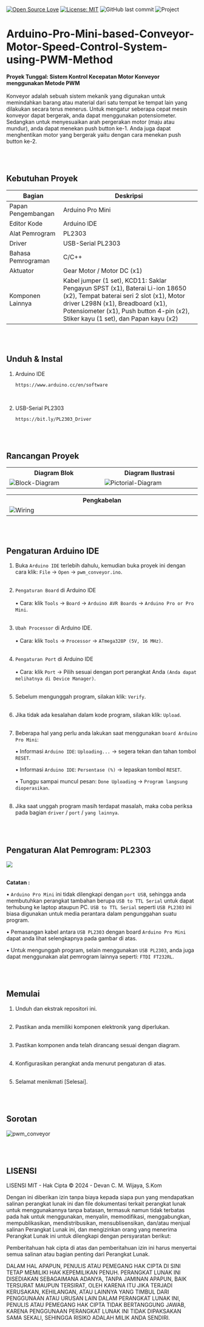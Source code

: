 [![Open Source Love](https://badges.frapsoft.com/os/v1/open-source.svg?style=flat)](https://github.com/ellerbrock/open-source-badges/)
[![License: MIT](https://img.shields.io/badge/License-MIT-blue.svg?logo=github&color=%23F7DF1E)](https://opensource.org/licenses/MIT)
![GitHub last commit](https://img.shields.io/github/last-commit/devancakra/Arduino-Pro-Mini-based-Conveyor-Motor-Speed-Control-System-using-PWM-Method)
![Project](https://img.shields.io/badge/Project-Arduino-light.svg?style=flat&logo=arduino&logoColor=white&color=%23F7DF1E)

# Arduino-Pro-Mini-based-Conveyor-Motor-Speed-Control-System-using-PWM-Method
<strong>Proyek Tunggal: Sistem Kontrol Kecepatan Motor Konveyor menggunakan Metode PWM</strong><br><br>
Konveyor adalah sebuah sistem mekanik yang digunakan untuk memindahkan barang atau material dari satu tempat ke tempat lain yang dilakukan secara terus menerus. Untuk mengatur seberapa cepat mesin konveyor dapat bergerak, anda dapat menggunakan potensiometer. Sedangkan untuk menyesuaikan arah pergerakan motor (maju atau mundur), anda dapat menekan push button ke-1. Anda juga dapat menghentikan motor yang bergerak yaitu dengan cara menekan push button ke-2.

<br><br>

## Kebutuhan Proyek
| Bagian | Deskripsi |
| --- | --- |
| Papan Pengembangan | Arduino Pro Mini |
| Editor Kode | Arduino IDE |
| Alat Pemrogram | PL2303 |
| Driver | USB-Serial PL2303 |
| Bahasa Pemrograman | C/C++ |
| Aktuator | Gear Motor / Motor DC (x1) |
| Komponen Lainnya| Kabel jumper (1 set), KCD11: Saklar Pengayun SPST (x1), Baterai Li-ion 18650 (x2), Tempat baterai seri 2 slot (x1), Motor driver L298N (x1), Breadboard (x1), Potensiometer (x1), Push button 4-pin (x2), Stiker kayu (1 set), dan Papan kayu (x2) |

<br><br>

## Unduh & Instal
1. Arduino IDE

   ```
   https://www.arduino.cc/en/software
   ```
<br>

2. USB-Serial PL2303

   ```
   https://bit.ly/PL2303_Driver
   ```
   
<br><br>

## Rancangan Proyek
<table>
<tr>
<th width="420">Diagram Blok</th>
<th width="420">Diagram Ilustrasi</th>
</tr>
<tr>
<td><img src="https://github.com/devancakra/Arduino-Pro-Mini-based-Conveyor-Motor-Speed-Control-System-using-PWM-Method/assets/54527592/2b7222cd-5ae7-4966-aaab-655e46af83bc" alt="Block-Diagram"></td>
<td><img src="https://github.com/devancakra/Arduino-Pro-Mini-based-Conveyor-Motor-Speed-Control-System-using-PWM-Method/assets/54527592/d77f0693-7a8c-4276-a612-3ff161a304b7" alt="Pictorial-Diagram"></td>
</tr>
</table>
<table>
<tr>
<th width="840">Pengkabelan</th>
</tr>
<tr>
<td><img src="https://github.com/devancakra/Arduino-Pro-Mini-based-Conveyor-Motor-Speed-Control-System-using-PWM-Method/assets/54527592/6ebe5afa-e0d9-42d1-a6db-455a67975657" alt="Wiring"></td>
</tr>
</table>

<br><br>

## Pengaturan Arduino IDE
1. Buka ``` Arduino IDE ``` terlebih dahulu, kemudian buka proyek ini dengan cara klik: ``` File ``` -> ``` Open ``` -> ``` pwm_conveyor.ino ```.<br><br>
   
2. ``` Pengaturan Board ``` di Arduino IDE<br><br>
   • Cara: klik ``` Tools ``` -> ``` Board ``` -> ``` Arduino AVR Boards ``` -> ``` Arduino Pro or Pro Mini ```.<br><br>

3. ``` Ubah Processor ``` di Arduino IDE.<br><br>
   • Cara: klik ``` Tools ``` -> ``` Processor ``` -> ``` ATmega328P (5V, 16 MHz) ```.<br><br>

4. ``` Pengaturan Port ``` di Arduino IDE<br><br>
   • Cara: klik ``` Port ``` -> Pilih sesuai dengan port perangkat Anda ``` (Anda dapat melihatnya di Device Manager) ```.<br><br>

5. Sebelum mengunggah program, silakan klik: ``` Verify ```.<br><br>

6. Jika tidak ada kesalahan dalam kode program, silakan klik: ``` Upload ```.<br><br>

7. Beberapa hal yang perlu anda lakukan saat menggunakan ``` board Arduino Pro Mini ```:

    • Informasi ``` Arduino IDE ```: ``` Uploading... ``` -> segera tekan dan tahan tombol ``` RESET ```.

    • Informasi ``` Arduino IDE ```: ``` Persentase (%) ``` -> lepaskan tombol ``` RESET ```.

    • Tunggu sampai muncul pesan: ``` Done Uploading ``` -> ``` Program langsung dioperasikan ```.<br><br>

8. Jika saat unggah program masih terdapat masalah, maka coba periksa pada bagian ``` driver ``` / ``` port ``` / ``` yang lainnya ```.

<br><br>

## Pengaturan Alat Pemrogram: PL2303
<img src="https://github.com/devancakra/Arduino-Pro-Mini-based-Conveyor-Motor-Speed-Control-System-using-PWM-Method/assets/54527592/cb033083-004b-4ee4-afb1-3dbc1590fc3f"><br><br>

<strong>Catatan :</strong>

   • ``` Arduino Pro Mini ``` ini tidak dilengkapi dengan ``` port USB ```, sehingga anda membutuhkan perangkat tambahan berupa ``` USB to TTL Serial ``` untuk dapat terhubung ke laptop ataupun PC. ``` USB to TTL Serial ``` seperti ``` USB PL2303 ``` ini biasa digunakan untuk media perantara dalam pengunggahan suatu program.
   
   • Pemasangan kabel antara ``` USB PL2303 ``` dengan board ``` Arduino Pro Mini ``` dapat anda lihat selengkapnya pada gambar di atas.
   
   • Untuk mengunggah program, selain menggunakan ``` USB PL2303 ```, anda juga dapat menggunakan alat pemrogram lainnya seperti: ``` FTDI FT232RL ```.

<br><br>

## Memulai
1. Unduh dan ekstrak repositori ini.<br><br>
   
2. Pastikan anda memiliki komponen elektronik yang diperlukan.<br><br>
   
3. Pastikan komponen anda telah dirancang sesuai dengan diagram.<br><br>
    
4. Konfigurasikan perangkat anda menurut pengaturan di atas.<br><br>

5. Selamat menikmati [Selesai].

<br><br>

## Sorotan
<img src="" alt="pwm_conveyor">

<br><br>

## LISENSI
LISENSI MIT - Hak Cipta © 2024 - Devan C. M. Wijaya, S.Kom

Dengan ini diberikan izin tanpa biaya kepada siapa pun yang mendapatkan salinan perangkat lunak ini dan file dokumentasi terkait perangkat lunak untuk menggunakannya tanpa batasan, termasuk namun tidak terbatas pada hak untuk menggunakan, menyalin, memodifikasi, menggabungkan, mempublikasikan, mendistribusikan, mensublisensikan, dan/atau menjual salinan Perangkat Lunak ini, dan mengizinkan orang yang menerima Perangkat Lunak ini untuk dilengkapi dengan persyaratan berikut:

Pemberitahuan hak cipta di atas dan pemberitahuan izin ini harus menyertai semua salinan atau bagian penting dari Perangkat Lunak.

DALAM HAL APAPUN, PENULIS ATAU PEMEGANG HAK CIPTA DI SINI TETAP MEMILIKI HAK KEPEMILIKAN PENUH. PERANGKAT LUNAK INI DISEDIAKAN SEBAGAIMANA ADANYA, TANPA JAMINAN APAPUN, BAIK TERSURAT MAUPUN TERSIRAT, OLEH KARENA ITU JIKA TERJADI KERUSAKAN, KEHILANGAN, ATAU LAINNYA YANG TIMBUL DARI PENGGUNAAN ATAU URUSAN LAIN DALAM PERANGKAT LUNAK INI, PENULIS ATAU PEMEGANG HAK CIPTA TIDAK BERTANGGUNG JAWAB, KARENA PENGGUNAAN PERANGKAT LUNAK INI TIDAK DIPAKSAKAN SAMA SEKALI, SEHINGGA RISIKO ADALAH MILIK ANDA SENDIRI.
